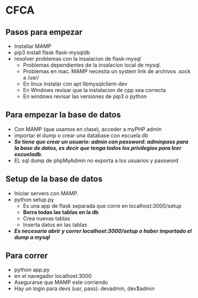 # CFCA


## Pasos para empezar

- Installar MAMP
- pip3 install flask flask-mysqldb
- resolver problemas con la insalacion de flask-mysql
    - Problemas dependientes de la insalacion local de mysql.
    - Problemas en mac. MAMP necesita un system link de archivos .sock a /usr/
    - En linux instalar con apt libmysqlclient-dev
    - En Windows revisar que la instalacion de cpp sea correcta
    - En windows revisar las versiones de pip3 o python


## Para empezar la base de datos

- Con MAMP (que usamos en clase), acceder a myPHP admin
- importar el dump o crear una database con escuela db
- ***Se tiene que crear un usuario: admin con password: adminpass para la base de datos, es decir que tenga todos los privilegios para leer escueladb.***
- EL sql dump de phpMyAdmin no exporta a los usuarios y password

## Setup de la base de datos
- Iniciar servers con MAMP.
- python setup.py
    - Es una app de flask separada que corre en localhost:3000/setup
    - **Borra todas las tablas en la db**
    - Crea nuevas tablas
    - Inserta datos en las tablas
- ***Es necesario abrir y correr localhost:3000/setup o haber importado el dump a mysql***
## Para correr

- python app.py
- en el navegador localhost:3000
- Asegurarse que MAMP este corriendo
- Hay un login para devs (usr, pass): devadmin, dev$admin

